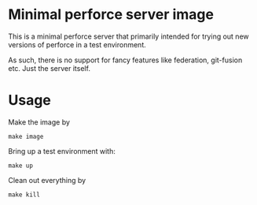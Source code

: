 # Minimal perforce server image

This is a minimal perforce server that primarily intended for
trying out new versions of perforce in a test environment.

As such, there is no support for fancy features like federation,
git-fusion etc. Just the server itself.

# Usage

Make the image by

```
make image
```

Bring up a test environment with:

```
make up
```

Clean out everything by
```
make kill
```
